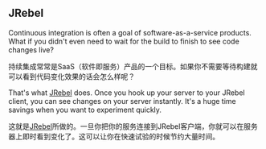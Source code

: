 ## JRebel

Continuous integration is often a goal of software-as-a-service products. What
if you didn't even need to wait for the build to finish to see code changes
live?

持续集成常常是SaaS（软件即服务）产品的一个目标。如果你不需要等待构建就可以看到代码变化效果的话会怎么样呢？

That's what [JRebel][jrebel] does. Once you hook up your server to your JRebel
client, you can see changes on your server instantly. It's a huge time savings
when you want to experiment quickly.

这就是[JRebel][jrebel]所做的。一旦你把你的服务连接到JRebel客户端，你就可以在服务器上即时看到变化了。这可以让你在快速试验的时候节约大量时间。

[jrebel]: http://zeroturnaround.com/software/jrebel/
